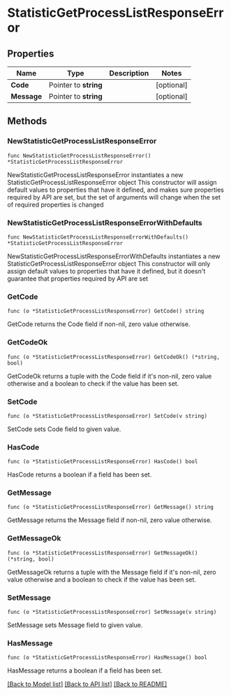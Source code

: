 # StatisticGetProcessListResponseError

## Properties

Name | Type | Description | Notes
------------ | ------------- | ------------- | -------------
**Code** | Pointer to **string** |  | [optional] 
**Message** | Pointer to **string** |  | [optional] 

## Methods

### NewStatisticGetProcessListResponseError

`func NewStatisticGetProcessListResponseError() *StatisticGetProcessListResponseError`

NewStatisticGetProcessListResponseError instantiates a new StatisticGetProcessListResponseError object
This constructor will assign default values to properties that have it defined,
and makes sure properties required by API are set, but the set of arguments
will change when the set of required properties is changed

### NewStatisticGetProcessListResponseErrorWithDefaults

`func NewStatisticGetProcessListResponseErrorWithDefaults() *StatisticGetProcessListResponseError`

NewStatisticGetProcessListResponseErrorWithDefaults instantiates a new StatisticGetProcessListResponseError object
This constructor will only assign default values to properties that have it defined,
but it doesn't guarantee that properties required by API are set

### GetCode

`func (o *StatisticGetProcessListResponseError) GetCode() string`

GetCode returns the Code field if non-nil, zero value otherwise.

### GetCodeOk

`func (o *StatisticGetProcessListResponseError) GetCodeOk() (*string, bool)`

GetCodeOk returns a tuple with the Code field if it's non-nil, zero value otherwise
and a boolean to check if the value has been set.

### SetCode

`func (o *StatisticGetProcessListResponseError) SetCode(v string)`

SetCode sets Code field to given value.

### HasCode

`func (o *StatisticGetProcessListResponseError) HasCode() bool`

HasCode returns a boolean if a field has been set.

### GetMessage

`func (o *StatisticGetProcessListResponseError) GetMessage() string`

GetMessage returns the Message field if non-nil, zero value otherwise.

### GetMessageOk

`func (o *StatisticGetProcessListResponseError) GetMessageOk() (*string, bool)`

GetMessageOk returns a tuple with the Message field if it's non-nil, zero value otherwise
and a boolean to check if the value has been set.

### SetMessage

`func (o *StatisticGetProcessListResponseError) SetMessage(v string)`

SetMessage sets Message field to given value.

### HasMessage

`func (o *StatisticGetProcessListResponseError) HasMessage() bool`

HasMessage returns a boolean if a field has been set.


[[Back to Model list]](../README.md#documentation-for-models) [[Back to API list]](../README.md#documentation-for-api-endpoints) [[Back to README]](../README.md)


